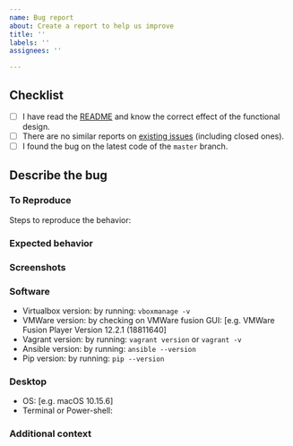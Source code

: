 ```yaml
---
name: Bug report
about: Create a report to help us improve
title: ''
labels: ''
assignees: ''

---
```


<!-- NOTE: Please maintain all sections, otherwise the issue will be automatically closed :) -->

## Checklist

<!-- Please complete the following list of tasks, and then check it by changing the "[ ]" to "[x]" -->

- [ ] I have read the [README](https://github.com/brootware/kali-up/blob/master/README.md) and know the correct effect of the functional design.
- [ ] There are no similar reports on [existing issues](https://github.com/brootware/kali-up/issues?q=is%3Aissue) (including closed ones).
- [ ] I found the bug on the latest code of the `master` branch.

## Describe the bug

<!-- A clear and concise description of what the bug is. -->

### To Reproduce

Steps to reproduce the behavior:
<!--
1. Go to '...'
2. Click on '....'
3. Scroll down to '....'
4. See error
-->

### Expected behavior

<!-- A clear and concise description of what you expected to happen. -->

### Screenshots

<!-- If applicable, add screenshots to help explain your problem. -->

### Software

<!-- Please complete the following information -->
- Virtualbox version: by running: `vboxmanage -v`
- VMWare version: by checking on VMWare fusion GUI: [e.g. VMWare Fusion Player Version 12.2.1 (18811640]
- Vagrant version: by running: `vagrant version` or `vagrant -v`
- Ansible version: by running: `ansible --version`
- Pip version: by running: `pip --version`

### Desktop

<!-- Please complete the following information -->
- OS: [e.g. macOS 10.15.6]
- Terminal or Power-shell:

### Additional context

<!-- Add any other context about the problem here. -->
